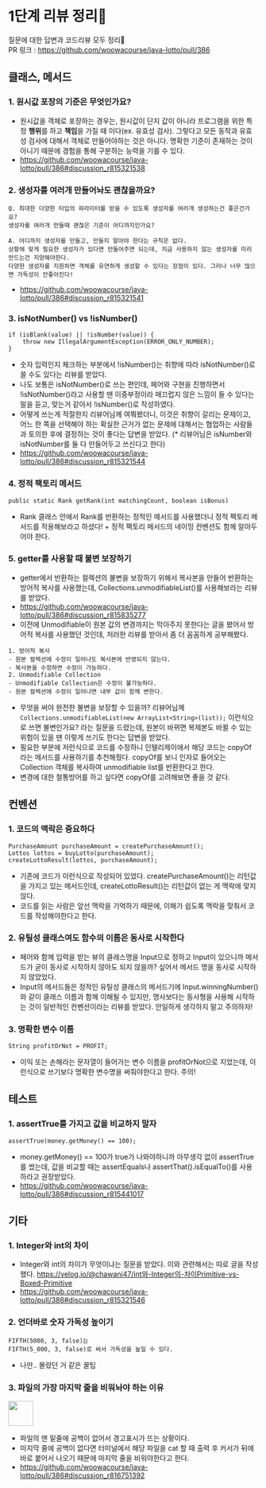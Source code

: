 # 1단계 리뷰 정리👻
질문에 대한 답변과 코드리뷰 모두 정리📝<br>
PR 링크 : https://github.com/woowacourse/java-lotto/pull/386

## 클래스, 메서드
### 1. 원시값 포장의 기준은 무엇인가요?
* 원시값을 객체로 포장하는 경우는, 원시값이 단지 값이 아니라 프로그램을 위한 특정 **행위**를 하고 **책임**을 가질 때 이다(ex. 유효성 검사).
그렇다고 모든 동작과 유효성 검사에 대해서 객체로 만들어야하는 것은 아니다. 명확한 기준이 존재하는 것이 아니기 때문에 경험을 통해 구분하는 능력을 기를 수 있다.
* https://github.com/woowacourse/java-lotto/pull/386#discussion_r815321538

### 2. 생성자를 여러개 만들어놔도 괜찮을까요?
```
Q. 최대한 다양한 타입의 파라미터를 받을 수 있도록 생성자를 여러개 생성하는건 좋은건가요?
생성자를 여러개 만들때 괜찮은 기준이 어디까지인가요?
```
```
A. 어디까지 생성자를 만들고, 만들지 말아야 한다는 규칙은 없다.
상황에 맞게 필요한 생성자가 있다면 만들어주면 되는데, 지금 사용하지 않는 생성자를 미리 만드는건 지양해야한다.
다양한 생성자를 지원하면 객체를 유연하게 생성할 수 있다는 장점이 있다. 그러나 너무 많으면 가독성이 안좋아진다!
```
* https://github.com/woowacourse/java-lotto/pull/386#discussion_r815321541

### 3. isNotNumber() vs !isNumber()
```
if (isBlank(value) || !isNumber(value)) {
    throw new IllegalArgumentException(ERROR_ONLY_NUMBER);
}
```
* 숫자 입력인지 체크하는 부분에서 !isNumber()는 취향에 따라 isNotNumber()로 쓸 수도 있다는 리뷰를 받았다. 
* 나도 보통은 isNotNumber()로 쓰는 편인데, 페어와 구현을 진행하면서 !isNotNumber()라고 사용할 땐 이중부정이라 매끄럽지 않은 느낌이 들 수 있다는 말을 듣고, 맞는거 같아서 !isNumber()로 작성하였다.
* 어떻게 쓰는게 적절한지 리뷰어님께 여쭤봤더니, 이것은 취향이 갈리는 문제이고, 어느 한 쪽을 선택해야 하는 확실한 근거가 없는 문제에 대해서는 
협업하는 사람들과 토의한 후에 결정하는 것이 좋다는 답변을 받았다. (* 리뷰어님은 isNumber와 isNotNumber를 둘 다 만들어두고 쓰신다고 한다)
* https://github.com/woowacourse/java-lotto/pull/386#discussion_r815321544

### 4. 정적 팩토리 메서드
```
public static Rank getRank(int matchingCount, boolean isBonus)
```
* Rank 클래스 안에서 Rank를 반환하는 정적인 메서드를 사용했더니 정적 팩토리 메서드를 적용해보라고 하셨다! + 정적 팩토리 메서드의 네이밍 컨벤션도 함께 알아두어야 한다.

### 5. getter를 사용할 때 불변 보장하기
* getter에서 반환하는 컬렉션의 불변을 보장하기 위해서 복사본을 만들어 반환하는 방어적 복사를 사용했는데, Collections.unmodifiableList()를 사용해보라는 리뷰를 받았다.
* https://github.com/woowacourse/java-lotto/pull/386#discussion_r815835277
* 이전에 Unmodifiable이 원본 값의 변경까지는 막아주지 못한다는 글을 봤어서 방어적 복사를 사용했던 것인데, 저러한 리뷰를 받아서 좀 더 꼼꼼하게 공부해봤다.
```
1. 방어적 복사
- 원본 컬렉션에 수정이 일어나도 복사본에 반영되지 않는다.
- 복사본을 수정하면 수정이 가능하다.
2. Unmodifiable Collection
- Unmodifiable Collection은 수정이 불가능하다.
- 원본 컬렉션에 수정이 일어나면 내부 값이 함께 변한다.
```
* 무엇을 써야 완전한 불변을 보장할 수 있을까? 리뷰어님께 `Collections.unmodifiableList(new ArrayList<String>(list));` 이런식으로 쓰면 불변인가요? 라는 질문을 드렸는데,
원본이 바뀌면 복제본도 바뀔 수 있는 위험이 있을 땐 이렇게 쓰기도 한다는 답변을 받았다.
* 필요한 부분에 저런식으로 코드를 수정하니 인텔리제이에서 해당 코드는 copyOf 라는 메서드를 사용하기를 추천해줬다. copyOf를 보니 인자로 들어오는 Collection 객체를 복사하여 unmodifiable list를 반환한다고 한다.
* 변경에 대한 철통방어를 하고 싶다면 copyOf를 고려해보면 좋을 것 같다.

## 컨벤션
### 1. 코드의 맥락은 중요하다
```
PurchaseAmount purchaseAmount = createPurchaseAmount();
Lottos lottos = buyLotto(purchaseAmount);
createLottoResult(lottos, purchaseAmount);
```
* 기존에 코드가 이런식으로 작성되어 있었다. createPurchaseAmount()는 리턴값을 가지고 있는 메서드인데, createLottoResult()는 리턴값이 없는 게 맥락에 맞지 않다.
* 코드를 읽는 사람은 앞선 맥락을 기억하기 때문에, 이해가 쉽도록 맥락을 맞춰서 코드를 작성해야한다고 한다.

### 2. 유틸성 클래스여도 함수의 이름은 동사로 시작한다
* 페어와 함께 입력을 받는 뷰의 클래스명을 Input으로 정하고 Input이 있으니까 메서드가 굳이 동사로 시작하지 않아도 되지 않을까? 싶어서 메서드 명을 동사로 시작하지 않았었다.
* Input의 메서드들은 정적인 유틸성 클래스의 메서드기에 Input.winningNumber()와 같이 클래스 이름과 함께 이해될 수 있지만, 명사보다는 동사형을 사용해 시작하는 것이 일반적인 컨벤션이라는 리뷰를 받았다.
안일하게 생각하지 말고 주의하자!
### 3. 명확한 변수 이름
```
String profitOrNot = PROFIT;
```
* 이익 또는 손해라는 문자열이 들어가는 변수 이름을 profitOrNot으로 지었는데, 이런식으로 쓰기보다 명확한 변수명을 써줘야한다고 한다. 주의!

## 테스트
### 1. assertTrue를 가지고 값을 비교하지 말자
```
assertTrue(money.getMoney() == 100);
```
* money.getMoney() == 100가 true가 나와야하니까 아무생각 없이 assertTrue를 썼는데, 값을 비교할 때는 assertEquals나 assertThat().isEqualTo()를 사용하라고 권장받았다.
* https://github.com/woowacourse/java-lotto/pull/386#discussion_r815441017

## 기타
### 1. Integer와 int의 차이
* Integer와 int의 차이가 무엇이냐는 질문을 받았다.
이와 관련해서는 따로 글을 작성했다. https://velog.io/@chawani47/int와-Integer의-차이Primitive-vs-Boxed-Primitive
* https://github.com/woowacourse/java-lotto/pull/386#discussion_r815321546

### 2. 언더바로 숫자 가독성 높이기
```
FIFTH(5000, 3, false)는
FIFTH(5_000, 3, false)로 써서 가독성을 높일 수 있다.
```
* 나만.. 몰랐던 거 같은 꿀팁

### 3. 파일의 가장 마지막 줄을 비워놔야 하는 이유
<img src="https://user-images.githubusercontent.com/37579660/155541486-e502e170-deaf-443c-b2cb-44a76bdf2fc5.png" height="50">

* 파일의 맨 밑줄에 공백이 없어서 경고표시가 뜨는 상황이다. 
* 마지막 줄에 공백이 없다면 터미널에서 해당 파일을 cat 할 때 출력 후 커서가 뒤에 바로 붙어서 나오기 때문에 마지막 줄을 비워야한다고 한다.
* https://github.com/woowacourse/java-lotto/pull/386#discussion_r816751392
